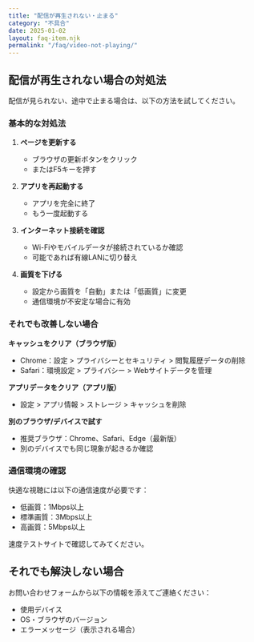 ```yaml
---
title: "配信が再生されない・止まる"
category: "不具合"
date: 2025-01-02
layout: faq-item.njk
permalink: "/faq/video-not-playing/"
---
```


## 配信が再生されない場合の対処法

配信が見られない、途中で止まる場合は、以下の方法を試してください。

### 基本的な対処法

1. **ページを更新する**
   - ブラウザの更新ボタンをクリック
   - またはF5キーを押す

2. **アプリを再起動する**
   - アプリを完全に終了
   - もう一度起動する

3. **インターネット接続を確認**
   - Wi-Fiやモバイルデータが接続されているか確認
   - 可能であれば有線LANに切り替え

4. **画質を下げる**
   - 設定から画質を「自動」または「低画質」に変更
   - 通信環境が不安定な場合に有効

### それでも改善しない場合

**キャッシュをクリア（ブラウザ版）**
- Chrome：設定 > プライバシーとセキュリティ > 閲覧履歴データの削除
- Safari：環境設定 > プライバシー > Webサイトデータを管理

**アプリデータをクリア（アプリ版）**
- 設定 > アプリ情報 > ストレージ > キャッシュを削除

**別のブラウザ/デバイスで試す**
- 推奨ブラウザ：Chrome、Safari、Edge（最新版）
- 別のデバイスでも同じ現象が起きるか確認

### 通信環境の確認

快適な視聴には以下の通信速度が必要です：

- 低画質：1Mbps以上
- 標準画質：3Mbps以上
- 高画質：5Mbps以上

速度テストサイトで確認してみてください。

## それでも解決しない場合

お問い合わせフォームから以下の情報を添えてご連絡ください：
- 使用デバイス
- OS・ブラウザのバージョン
- エラーメッセージ（表示される場合）
